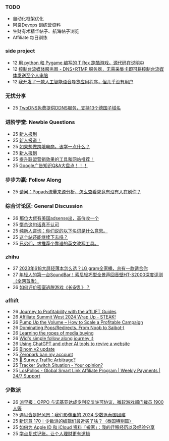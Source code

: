 ### TODO
-  自动化框架优化
-  阿良Devops 训练营资料
-  生财有术精华帖子、航海帖子浏览
-  Affiliate 每日训练

### side project
<!-- sideproject:START -->
-  12 [用 python 和 Pygame 编写的 T Rex 跑酷游戏。源代码在说明中](https://www.youtube.com/watch?v=pZySIXSelCA)
-  12 [控制台流媒体服务器 - DNS+RTMP 服务器，无需采集卡即可将控制台流媒体发送至个人电脑](https://github.com/Aioros/console-streaming-server)
-  12 [我开发了一款人工智能语音导览应用程序，但几乎没有用户](https://www.reddit.com/r/SideProject/comments/18gpp0e/ive_built_an_ai_audio_tour_app_but_have_almost_no/)<!-- sideproject:END -->


### 无忧分享
<!-- ruyo:START -->
-  25 [TwoDNS免费提供DDNS服务，支持13个德国子域名](https://51.ruyo.net/18595.html)<!-- ruyo:END -->

### 进阶学堂: Newbie Questions
<!-- advertcn1:START -->
-  25 [新人报到](https://www.advertcn.com/thread-113823-1-1.html)
-  25 [新人报道！](https://www.advertcn.com/thread-113821-1-1.html)
-  25 [如果想做跨境电商，该学一点什么？](https://www.advertcn.com/thread-113820-1-1.html)
-  25 [新人报到](https://www.advertcn.com/thread-113816-1-1.html)
-  25 [提升联盟营销效果的工具和网站推荐！](https://www.advertcn.com/thread-113812-1-1.html)
-  25 [Google广告知识Q&amp;A大盘点！！！](https://www.advertcn.com/thread-113810-1-1.html)<!-- advertcn1:END -->

### 步步为赢: Follow Along
<!-- advertcn2:START -->
-  25 [请问：Popads流量来源分析，怎么查看究竟有没有人在刷你？](https://www.advertcn.com/thread-113807-1-1.html)<!-- advertcn2:END -->

### 综合讨论区: General Discussion
<!-- advertcn3:START -->
-  26 [那位大佬有美国adsense出，高价收一个](https://www.advertcn.com/thread-113828-1-1.html)
-  25 [惰总这句话真不认可](https://www.advertcn.com/thread-113822-1-1.html)
-  25 [纯新人咨询：你们说的以下名词是什么意思。](https://www.advertcn.com/thread-113819-1-1.html)
-  25 [这个站还能继续下去吗？](https://www.advertcn.com/thread-113818-1-1.html)
-  25 [兄弟们，求推荐个靠谱的英文改写工具。](https://www.advertcn.com/thread-113809-1-1.html)<!-- advertcn3:END -->


### zhihu
<!-- zhihu:START -->
-  27 [2023年618大屏轻薄本怎么选？LG gram全家桶，总有一款适合你](http://zhuanlan.zhihu.com/p/632641888?utm_campaign=rss&utm_medium=rss&utm_source=rss&utm_content=title)
-  27 [年轻人的第一台SoundBar！索尼轻巧型全景声回音壁HT-S2000深度评测（全网首发）](http://zhuanlan.zhihu.com/p/630990296?utm_campaign=rss&utm_medium=rss&utm_source=rss&utm_content=title)
-  26 [如何评价密室逃脱游戏《长安乱》？](http://www.zhihu.com/question/563950552/answer/3045961312?utm_campaign=rss&utm_medium=rss&utm_source=rss&utm_content=title)<!-- zhihu:END -->

### afflift
<!-- afflift:START -->
-  26 [Journey to Profitability with the affLIFT Guides](https://afflift.com/f/threads/journey-to-profitability-with-the-afflift-guides.10148/)
-  26 [Affiliate Summit West 2024 Wrap Up - STEAK!](https://afflift.com/f/threads/affiliate-summit-west-2024-wrap-up-steak.12521/)
-  26 [Pump Up the Volume – How to Scale a Profitable Campaign](https://afflift.com/f/threads/pump-up-the-volume-%E2%80%93-how-to-scale-a-profitable-campaign.4239/)
-  26 [Dominating Pops/Redirects. From Noob to Saibot;&rpar;](https://afflift.com/f/threads/dominating-pops-redirects-from-noob-to-saibot.12496/)
-  26 [Learning the ropes of media buying](https://afflift.com/f/threads/learning-the-ropes-of-media-buying.12455/)
-  26 [Wid&#39;s simple follow along journey :&rpar;](https://afflift.com/f/threads/wids-simple-follow-along-journey.12506/)
-  26 [Using ChatGPT and other AI tools to revive a website](https://afflift.com/f/threads/using-chatgpt-and-other-ai-tools-to-revive-a-website.12532/)
-  26 [Binom v2 update](https://afflift.com/f/threads/binom-v2-update.11909/)
-  25 [Zeropark ban my account](https://afflift.com/f/threads/zeropark-ban-my-account.12514/)
-  25 [🚦 Survey Traffic Arbitrage?](https://afflift.com/f/threads/%F0%9F%9A%A6-survey-traffic-arbitrage.12508/)
-  25 [Tracker Switch Situation - Your opinion?](https://afflift.com/f/threads/tracker-switch-situation-your-opinion.12531/)
-  25 [LosPollos - Global Smart Link Affiliate Program | Weekly Payments | 24/7 Support](https://afflift.com/f/threads/lospollos-global-smart-link-affiliate-program-weekly-payments-24-7-support.1702/)<!-- afflift:END -->

### 少数派
<!-- sspai:START -->
-  26 [派早报：OPPO 与诺基亚达成专利交叉许可协议，微软游戏部门裁员 1900 人等](https://sspai.com/post/86095)
-  25 [遇见皆是好风景：我们影像里的 2024 少数派泰国团建](https://sspai.com/post/86088)
-  25 [新玩意 170｜少数派的编辑们最近买了啥？（泰国特别篇）](https://sspai.com/post/86083)
-  25 [如何为 Apple ID 和 iCloud 资料「搬家」：我的迁移经历以及经验分享](https://sspai.com/post/85912)
-  25 [学点复式记账，让个人理财更有逻辑](https://sspai.com/post/85033)<!-- sspai:END -->
